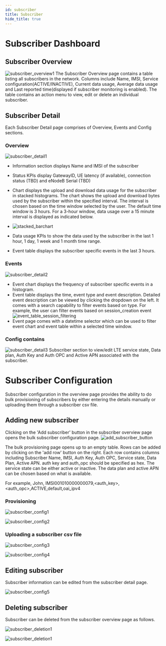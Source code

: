 ```yaml
---
id: subscriber
title: Subscriber
hide_title: true
---
```


# Subscriber Dashboard

## Subscriber Overview
![subscriber_overview1](assets/nms/userguide/subscriber_overview1.png)
The Subscriber Overview page contains a table listing all subscribers in the network. Columns include Name, IMSI, Service configuration(ACTIVE/INACTIVE), Current data usage, Average data usage and Last reported time(displayed if subscriber monitoring is enabled). The table contains an action menu to view, edit or delete an individual subscriber.

## Subscriber Detail
Each Subscriber Detail page comprises of Overview, Events and Config sections.

### Overview
![subscriber_detail1](assets/nms/userguide/subscriber_detail1.png)
* Information section displays Name and IMSI of the subscriber
* Status KPIs display GatewayID, UE latency (if available), connection status (TBD) and eNodeB Serial (TBD)
* Chart displays the upload and download data usage for the subscriber in stacked histograms. The chart shows the upload and download bytes used by the subscriber within the specified interval. The interval is chosen based on the time window selected by the user. The default time window is 3 hours. For a 3-hour window, data usage over a 15 minute interval is displayed as indicated below.
* ![stacked_barchart](assets/nms/userguide/stacked_barchart.png)

* Data usage KPIs to show the data used by the subscriber in the last 1 hour, 1 day, 1 week and 1 month time range.
* Event table displays the subscriber specific events in the last 3 hours.

### Events
![subscriber_detail2](assets/nms/userguide/subscriber_detail2.png)
* Event chart displays the frequency of subscriber specific events in a histogram.
* Event table displays the time, event type and event description. Detailed event description can be viewed by clicking the dropdown on the left. It comes with a search capability to filter events based on type. For example, the user can filter events based on session_creation event
![event_table_session_filtering](assets/nms/userguide/event_table_session_filtering.png)
* Event page comes with a datetime selector which can be used to filter event chart and event table within a selected time window.

### Config contains
![subscriber_detail3](assets/nms/userguide/subscriber_detail3.png)
Subscriber section to view/edit LTE service state, Data plan, Auth Key and Auth OPC and Active APN associated with the subscriber.

# Subscriber Configuration
Subscriber configuration in the overview page provides the ability to do bulk provisioning of subscribers by either
entering the details manually or uploading them through a subscriber csv file.

## Adding new subscriber
Clicking on the 'Add subscriber' button in the subscriber overview page opens the bulk subscriber configuration page.
![add_subscriber_button](assets/nms/userguide/add_subscriber_button.png)

The bulk provisioning page opens up to an empty table. Rows can be added by clicking on the 'add row' button on the right.
Each row contains columns including Subscriber Name, IMSI, Auth Key, Auth OPC, Service state, Data Plan, Active APN.
auth key and auth_opc should be specified as hex. The service state can be either active or inactive. The data plan
and active APN can be chosen based on what is available.

For example,
John, IMSI001010000000079,<auth_key>,<auth_opc>,ACTIVE,default,oai_ipv4

### Provisioning
![subscriber_config1](assets/nms/userguide/subscriber_config1.png)

![subscriber_config2](assets/nms/userguide/subscriber_config2.png)

### Uploading a subscriber csv file
![subscriber_config3](assets/nms/userguide/subscriber_config3.png)

![subscriber_config4](assets/nms/userguide/subscriber_config4.png)

## Editing subscriber
Subscriber information can be edited from the subscriber detail page.

![subscriber_config5](assets/nms/userguide/subscriber_config5.png)

## Deleting subscriber
Subscriber can be deleted from the subscriber overview page as follows.

![subscriber_deletion1](assets/nms/userguide/subscriber_deletion1.png)

![subscriber_deletion1](assets/nms/userguide/subscriber_deletion2.png)
